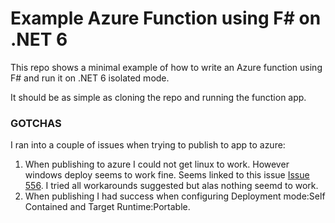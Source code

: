 # Example Azure Function using F# on .NET 6

This repo shows a minimal example of how to write an Azure function using F# and run it on .NET 6 isolated mode.

It should be as simple as cloning the repo and running the function app.

### GOTCHAS

I ran into a couple of issues when trying to publish to app to azure:
1. When publishing to azure I could not get linux to work. However windows deploy seems to work fine. Seems linked to this issue [Issue 556](https://github.com/Azure/azure-functions-dotnet-worker/issues/556). I tried all workarounds suggested but alas nothing seemd to work.
2. When publishing I had success when configuring Deployment mode:Self Contained and Target Runtime:Portable.

